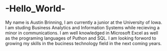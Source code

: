 # -Hello_World-
My name is Austin Brinning, I am currently a junior at the University of Iowa. I am studing Business Analytics and Information Systems while recieving a minor in communications. I am well knowledged in Microsoft Excel as well as the programing languages of Puthon and SQL. I am looking forword to growing my skills in the buciness technology field in the next coming years.
